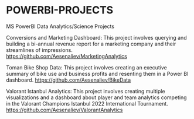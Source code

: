 # POWERBI-PROJECTS
MS PowerBI Data Analytics/Science Projects


Conversions and Marketing Dashboard: This project involves querying and building a bi-annual revenue report for a marketing company and their streamlines of impressions.
https://github.com/Aesenaliev/MarketingAnalytics


Toman Bike Shop Data: This project involves creating an executive summary of bike use and business profits and resenting them in a Power BI dashboard.
https://github.com/Aesenaliev/BikeData


Valorant Istanbul Analytics: This project involves creating multiple visualizations and a dashboard about player and team analytics competing in the Valorant Champions Istanbul 2022 International Tournament. 
https://github.com/Aesenaliev/ValorantAnalytics
